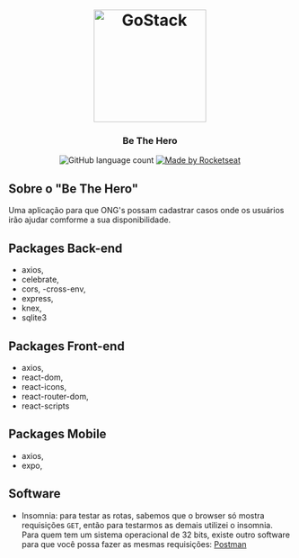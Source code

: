 <h1 align="center">
	<img alt="GoStack" src="https://rocketseat-cdn.s3-sa-east-1.amazonaws.com/bootcamp-header.png" width="200px" />
</h1>

<h3 align="center">
		Be The Hero
</h3>

<p align="center">
  <img alt="GitHub language count" src="https://img.shields.io/badge/languages-1-red">

  <a href="https://rocketseat.com.br">
    <img alt="Made by Rocketseat" src="https://img.shields.io/badge/RocktSeat-Omnistack11-red">
  </a>
</p>

## Sobre o "Be The Hero"

Uma aplicação para que ONG's possam cadastrar casos onde os usuários irão ajudar comforme a sua disponibilidade.

## Packages Back-end
   - axios,
   - celebrate,
   - cors,
   -cross-env,
   - express,
   - knex,
   - sqlite3
   
## Packages Front-end
   - axios,
   - react-dom,
   - react-icons,
   - react-router-dom,
   - react-scripts
   
## Packages Mobile
   - axios,
   - expo,

## Software

- Insomnia: para testar as rotas, sabemos que o browser só mostra requisições `GET`, então para testarmos as demais utilizei o insomnia. Para quem tem um sistema operacional de 32 bits, existe outro software para que você possa fazer as mesmas requisições: [Postman](https://www.getpostman.com/)

